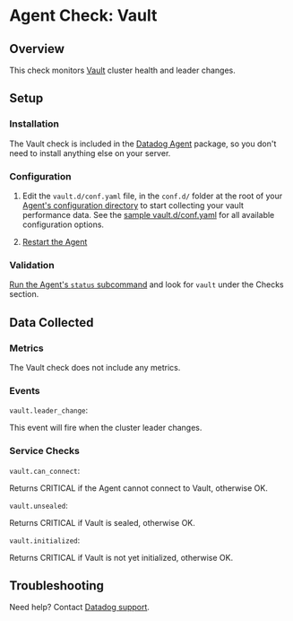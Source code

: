 # Agent Check: Vault
## Overview

This check monitors [Vault][1] cluster health and leader changes.

## Setup

### Installation

The Vault check is included in the [Datadog Agent][2] package, so you don't need to install anything else on your server.

### Configuration

1. Edit the `vault.d/conf.yaml` file, in the `conf.d/` folder at the root of your [Agent's configuration directory][7] to start collecting your vault performance data.
  See the [sample vault.d/conf.yaml][3] for all available configuration options.

2. [Restart the Agent][4]

### Validation

[Run the Agent's `status` subcommand][5] and look for `vault` under the Checks section.

## Data Collected
### Metrics

The Vault check does not include any metrics.

### Events

`vault.leader_change`:

This event will fire when the cluster leader changes.

### Service Checks

`vault.can_connect`:

Returns CRITICAL if the Agent cannot connect to Vault, otherwise OK.

`vault.unsealed`:

Returns CRITICAL if Vault is sealed, otherwise OK.

`vault.initialized`:

Returns CRITICAL if Vault is not yet initialized, otherwise OK.

## Troubleshooting

Need help? Contact [Datadog support][6].

[1]: https://www.vaultproject.io
[2]: https://app.datadoghq.com/account/settings#agent
[3]: https://github.com/DataDog/integrations-core/blob/master/vault/datadog_checks/vault/data/conf.yaml.example
[4]: https://docs.datadoghq.com/agent/faq/agent-commands/#start-stop-restart-the-agent
[5]: https://docs.datadoghq.com/agent/faq/agent-commands/#agent-status-and-information
[6]: https://docs.datadoghq.com/help/
[7]: https://docs.datadoghq.com/agent/faq/agent-configuration-files/#agent-configuration-directory
